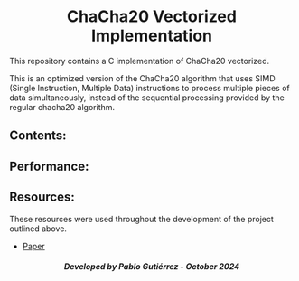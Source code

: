 <h1 align="center">ChaCha20 Vectorized Implementation</h1>


This repository contains a C implementation of ChaCha20 vectorized.

This is an optimized version of the ChaCha20 algorithm that uses SIMD (Single Instruction, Multiple Data) instructions to process multiple pieces of data simultaneously, instead of the sequential processing provided by the regular chacha20 algorithm.


<h2>Contents:</h2>




<h2>Performance:</h2>




<h2>Resources:</h2>

These resources were used throughout the development of the project outlined above.

- [Paper](https://eprint.iacr.org/2013/759.pdf)

<h5 align="center">Developed by Pablo Gutiérrez - October 2024</h5>
